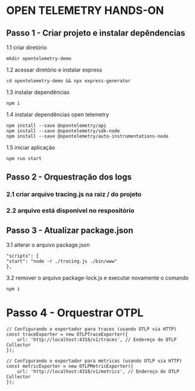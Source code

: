 # OPEN TELEMETRY HANDS-ON

## Passo 1 - Criar projeto e instalar depêndencias

1.1 criar diretório
```
mkdir opentelemetry-demo
```

1.2 acessar diretório e instalar express
```
cd opentelemetry-demo && npx express-generator
```

1.3 instalar dependências
```
npm i
```

1.4 instalar dependências open telemetry
```
npm install --save @opentelemetry/api
npm install --save @opentelemetry/sdk-node
npm install --save @opentelemetry/auto-instrumentations-node
```

1.5 iniciar aplicação
```
npm run start
```

## Passo 2 - Orquestração dos logs
### 2.1 criar arquivo tracing.js na raiz / do projeto
### 2.2 arquivo está disponível no respositório

## Passo 3 - Atualizar package.json
3.1 alterar o arquivo package.json
```
"scripts": {
"start": "node -r ./tracing.js ./bin/www"
},
```

3.2 remover o arquivo package-lock.js e executar novamente o comando 
```
npm i
```

# Passo 4 - Orquestrar OTPL
```
// Configurando o exportador para traces (usando OTLP via HTTP)
const traceExporter = new OTLPTraceExporter({
    url: 'http://localhost:4318/v1/traces', // Endereço do OTLP Collector
});

// Configurando o exportador para métricas (usando OTLP via HTTP)
const metricExporter = new OTLPMetricExporter({
    url: 'http://localhost:4318/v1/metrics', // Endereço do OTLP Collector
});
```














